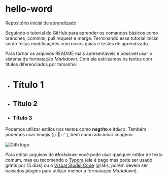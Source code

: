 # hello-word
Repositório inicial de aprendizado

Seguindo o tutorial do GitHub para aprender os comandos básicos como branches, commits, pull request e merge.
Terminando esse tutorial inicial serão feitas modificações com novos guias e testes de aprendizado.

Para tornar os arquivos README mais apresentáveis é possível usar o sistema de formatação *Markdown*. Com ela estilizamos os textos com títulos diferenciados por tamanho:

- # Título 1
- ## Título 2
- ### Título 3

Podemos utilizar estilos nos textos como **negrito** e *itálico*. Também podemos usar emojis (:)  :construction: :white_check_mark:  ), bem como adicionar imagens:

![Gith logo](https://logosmarcas.net/wp-content/uploads/2020/12/GitHub-Logo-650x366.png)

Para editar arquivos de *Markdown* você pode usar qualquer editor de texto comum, mas eu recomendo o [Typora](https://typora.io/) (ele é pago mas pode ser usado grátis por 15 dias) ou o [Visual Studio Code](https://code.visualstudio.com//) (grátis, porém devem ser baixados *plugins* para utilizar melhor a formatação *Markdown*).